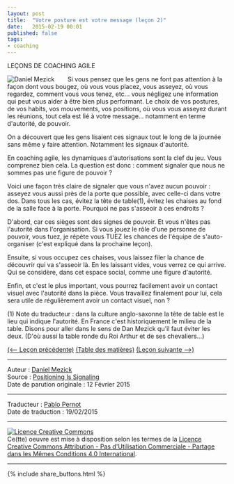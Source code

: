 ```yaml
---
layout: post
title:  "Votre posture est votre message (leçon 2)"
date:   2015-02-19 00:01
published: false
tags:
- coaching
---
```


LEÇONS DE COACHING AGILE

<div align="left" style="float:left; padding-right:30px" >
  <img title="Daniel Mezick" src="{{ site.url }}assets/daniel_mezick/daniel-mezick-002.png" />
</div>
Si vous pensez que les gens ne font pas attention à la façon dont vous bougez, où vous vous placez, vous asseyez, où vous regardez, comment vous vous tenez, etc... vous négligez une information qui peut vous aider à être bien plus performant. Le choix de vos postures, de vos habits, vos mouvements, vos positions, où vous vous asseyez durant les réunions, tout cela est lié à votre message... notamment en terme d'autorité, de pouvoir.

On a découvert que les gens lisaient ces signaux tout le long de la journée sans même y faire attention. Notamment les signaux d'autorité.

En coaching agile, les dynamiques d'autorisations sont la clef du jeu.
Vous comprenez bien cela. La question est donc : comment signaler que nous ne sommes pas une figure de pouvoir ?

Voici une façon très claire de signaler que vous n'avez aucun pouvoir : asseyez vous aussi près de la porte que possible, avec celle-ci dans votre dos. Dans tous les cas, évitez la tête de table(1), évitez les chaises au fond de la salle face à la porte. Pourquoi ne pas s'asseoir à ces endroits ?

D'abord, car ces sièges sont des signes de pouvoir. Et vous n'êtes pas l'autorité dans l'organisation. Si vous jouez le rôle d'une personne de pouvoir, vous tuez, je répète vous TUEZ les chances de l'équipe de s'auto-organiser (c'est expliqué dans la prochaine leçon).

Ensuite, si vous occupez ces chaises, vous laissez filer la chance de découvrir qui va s'asseoir là. En les laissant vides, vous verrez ce qui arrive. Qui se considère, dans cet espace social, comme une figure d'autorité.

Enfin, et c'est le plus important, vous pourrez facilement avoir un contact visuel avec l'autorité dans la pièce. Vous travaillez finalement pour lui, cela sera utile de régulièrement avoir un contact visuel, non ?

(1) Note du traducteur : dans la culture anglo-saxonne la tête de table est le lieu qui indique l'autorité. En France c'est historiquement le milieu de la table. Disons pour aller dans le sens de Dan Mezick qu'il faut éviter les deux. (D'où aussi la table ronde du Roi Arthur et de ses chevaliers...)

[(<-- Leçon précédente)](http://www.les-traducteurs-agiles.org/2015/02/17/signalez-que-vous-n-avez-aucune-autorite-lecon-1.html) [(Table des matières)](http://www.les-traducteurs-agiles.org/2015/02/15/lecons-de-coaching.html) [(Leçon suivante -->)](http://www.les-traducteurs-agiles.org/2015/02/13/utilisez-votre-corps-lorsque-vous-facilitez-lecon-3)


---
Auteur : [Daniel Mezick](https://twitter.com/DanielMezick)  
Source : [Positioning Is Signaling](http://newtechusa.net/agile/positioning-is-signaling/)  
Date de parution originale : 12 Février 2015  

---
Traducteur : [Pablo Pernot](https://twitter.com/pablopernot)  
Date de traduction : 19/02/2015  

---

<a rel="license" href="http://creativecommons.org/licenses/by-nc-sa/4.0/"><img alt="Licence Creative Commons" style="border-width:0" src="http://i.creativecommons.org/l/by-nc-sa/4.0/88x31.png" /></a><br />Ce(tte) oeuvre est mise à disposition selon les termes de la <a rel="license" href="http://creativecommons.org/licenses/by-nc-sa/4.0/">Licence Creative Commons Attribution - Pas d'Utilisation Commerciale - Partage dans les Mêmes Conditions 4.0 International</a>.

---

{% include share_buttons.html %}
